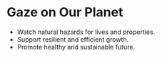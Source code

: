 # Gaze on Our Planet
- Watch natural hazards for lives and properties.
- Support resilient and efficient growth.
- Promote healthy and sustainable future.
